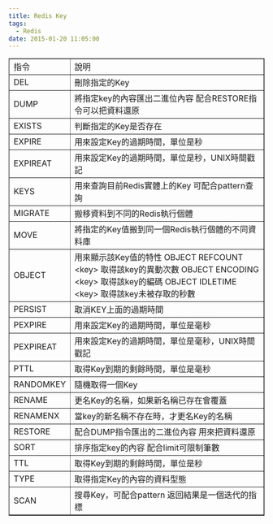 ```yaml
---
title: Redis Key
tags:
  - Redis
date: 2015-01-20 11:05:00
---
```


<table border="1" cellpadding="3" cellspacing="1"><tbody><tr><td>指令</td><td>說明</td></tr><tr><td>DEL</td><td>刪除指定的Key</td></tr><tr><td>DUMP</td><td>將指定key的內容匯出二進位內容
配合RESTORE指令可以把資料還原</td></tr><tr><td>EXISTS</td><td>判斷指定的Key是否存在</td></tr><tr><td>EXPIRE</td><td>用來設定Key的過期時間，單位是秒</td></tr><tr><td>EXPIREAT</td><td>用來設定Key的過期時間，單位是秒，UNIX時間戳記</td></tr><tr><td>KEYS</td><td>用來查詢目前Redis實體上的Key
可配合pattern查詢</td></tr><tr><td>MIGRATE</td><td>搬移資料到不同的Redis執行個體</td></tr><tr><td>MOVE</td><td>將指定的Key值搬到同一個Redis執行個體的不同資料庫</td></tr><tr><td>OBJECT</td><td>用來顯示該Key值的特性
OBJECT REFCOUNT &lt;key&gt; 取得該key的異動次數
OBJECT ENCODING &lt;key&gt; 取得該key的編碼
OBJECT IDLETIME &lt;key&gt; 取得該key未被存取的秒數</td></tr><tr><td>PERSIST</td><td>取消KEY上面的過期時間</td></tr><tr><td>PEXPIRE</td><td>用來設定Key的過期時間，單位是毫秒</td></tr><tr><td>PEXPIREAT</td><td>用來設定Key的過期時間，單位是毫秒，UNIX時間戳記</td></tr><tr><td>PTTL</td><td>取得Key到期的剩餘時間，單位是毫秒</td></tr><tr><td>RANDOMKEY</td><td>隨機取得一個Key</td></tr><tr><td>RENAME</td><td>更名Key的名稱，如果新名稱已存在會覆蓋</td></tr><tr><td>RENAMENX</td><td>當key的新名稱不存在時，才更名Key的名稱</td></tr><tr><td>RESTORE</td><td>配合DUMP指令匯出的二進位內容
用來把資料還原</td></tr><tr><td>SORT</td><td>排序指定key的內容
配合limit可限制筆數

</td></tr><tr><td>TTL</td><td>取得Key到期的剩餘時間，單位是秒</td></tr><tr><td>TYPE</td><td>取得指定Key的內容的資料型態</td></tr><tr><td>SCAN</td><td>搜尋Key，可配合pattern
返回結果是一個迭代的指標</td></tr></tbody></table>